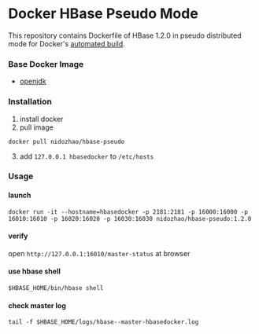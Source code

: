 # Docker HBase Pseudo Mode
This repository contains Dockerfile of HBase 1.2.0 in pseudo distributed mode for Docker's [automated build](https://hub.docker.com/r/nidozhao/hbase-pseudo/).

### Base Docker Image
- [openjdk](https://store.docker.com/images/openjdk?tab=description)

### Installation
1. install docker
2. pull image
```shell
docker pull nidozhao/hbase-pseudo
```
3. add `127.0.0.1 hbasedocker` to `/etc/hosts`

### Usage
#### launch
```shell
docker run -it --hostname=hbasedocker -p 2181:2181 -p 16000:16000 -p 16010:16010 -p 16020:16020 -p 16030:16030 nidozhao/hbase-pseudo:1.2.0
```

#### verify
open `http://127.0.0.1:16010/master-status` at browser

#### use hbase shell
```shell
$HBASE_HOME/bin/hbase shell
```

#### check master log
```
tail -f $HBASE_HOME/logs/hbase--master-hbasedocker.log
```
